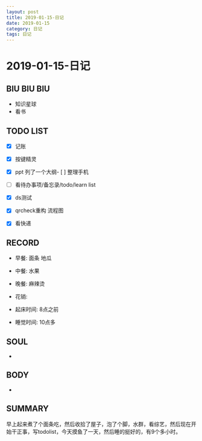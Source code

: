 ```yaml
---
layout: post
title: 2019-01-15-日记
date: 2019-01-15
category: 日记
tags: 日记
---
```

# 2019-01-15-日记
## BIU BIU BIU
- 知识星球
- 看书
 
## TODO LIST

- [x] 记账
- [x] 按键精灵
- [x] ppt 列了一个大纲- [ ] 整理手机
- [ ] 看待办事项/备忘录/todo/learn list
- [x] ds测试
- [x] qrcheck重构 流程图
- [x] 看快递

 
## RECORD
- 早餐:  面条 地瓜
- 中餐:  水果
- 晚餐:  麻辣烫
 
- 花销:  
 
- 起床时间:  8点之前
- 睡觉时间:  10点多
 
## SOUL
- 
 
## BODY
- 
 
## SUMMARY
 早上起来煮了个面条吃，然后收拾了屋子，泡了个脚，水群，看综艺，然后现在开始干正事，写todolist，今天摸鱼了一天，然后睡的挺好的，有9个多小时。
 
